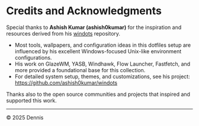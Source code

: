 # Credits and Acknowledgments

Special thanks to **Ashish Kumar (ashish0kumar)** for the inspiration and resources derived from his [windots](https://github.com/ashish0kumar/windots) repository.

- Most tools, wallpapers, and configuration ideas in this dotfiles setup are influenced by his excellent Windows-focused Unix-like environment configurations.
- His work on GlazeWM, YASB, Windhawk, Flow Launcher, Fastfetch, and more provided a foundational base for this collection.
- For detailed system setup, themes, and customizations, see his project:
  https://github.com/ashish0kumar/windots

Thanks also to the open source communities and projects that inspired and supported this work.

---

© 2025 Dennis
